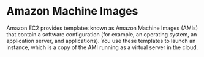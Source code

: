 # Amazon Machine Images
Amazon EC2 provides templates known as Amazon Machine Images (AMIs) that contain a software configuration (for example, an operating system, an application server, and applications). You use these templates to launch an instance, which is a copy of the AMI running as a virtual server in the cloud.
